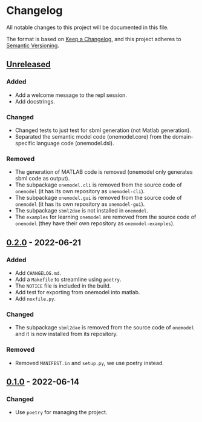# Changelog

All notable changes to this project will be documented in this file.

The format is based on [Keep a Changelog](https://keepachangelog.com/en/1.0.0/),
and this project adheres to [Semantic Versioning](https://semver.org/spec/v2.0.0.html).

## [Unreleased]

### Added

- Add a welcome message to the repl session.
- Add docstrings.

### Changed

- Changed tests to just test for sbml generation (not Matlab generation).
- Separated the semantic model code (onemodel.core) from the domain-specific language code (onemodel.dsl).

### Removed

- The generation of MATLAB code is removed (onemodel only generates sbml code as output).
- The subpackage `onemodel.cli` is removed from the source code of `onemodel` (it has its own repository as `onemodel-cli`).
- The subpackage `onemodel.gui` is removed from the source code of `onemodel` (it has its own repository as `onemodel-gui`).
- The subpackage `sbml2dae` is not installed in `onemodel`.
- The `examples` for learning `onemodel` are removed from the source code of `onemodel` (they have their own repository as `onemodel-examples`).

## [0.2.0] - 2022-06-21

### Added

- Add `CHANGELOG.md`.
- Add a `Makefile` to streamline using `poetry`.
- The `NOTICE` file is included in the build.
- Add test for exporting from onemodel into matlab.
- Add `noxfile.py`.

### Changed

- The subpackage `sbml2dae` is removed from the source code of `onemodel` and it is now installed from its repository.

### Removed

- Removed `MANIFEST.in` and `setup.py`, we use poetry instead.

## [0.1.0] - 2022-06-14

### Changed

- Use `poetry` for managing the project.

[unreleased]: https://github.com/sb2cl/onemodel/compare/v0.2.0...develop
[0.2.0]: https://github.com/sb2cl/onemodel/compare/v0.1.0...v0.2.0
[0.1.0]: https://github.com/sb2cl/onemodel/releases/tag/v0.1.0
